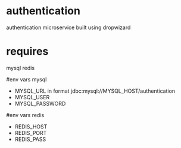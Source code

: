 # authentication
authentication microservice built using dropwizard

# requires
mysql
redis

#env vars mysql
- MYSQL_URL in format jdbc:mysql://MYSQL_HOST/authentication
- MYSQL_USER
- MYSQL_PASSWORD

#env vars redis
- REDIS_HOST
- REDIS_PORT
- REDIS_PASS
